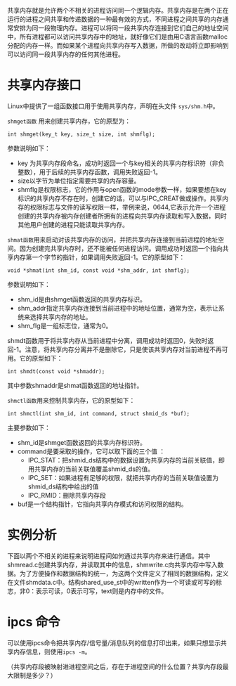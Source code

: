 共享内存就是允许两个不相关的进程访问同一个逻辑内存。共享内存是在两个正在运行的进程之间共享和传递数据的一种最有效的方式，不同进程之间共享的内存通常安排为同一段物理内存。进程可以将同一段共享内存连接到它们自己的地址空间中，所有进程都可以访问共享内存中的地址，就好像它们是由用C语言函数malloc分配的内存一样。而如果某个进程向共享内存写入数据，所做的改动将立即影响到可以访问同一段共享内存的任何其他进程。

# 共享内存接口

Linux中提供了一组函数接口用于使用共享内存，声明在头文件 `sys/shm.h`中。

`shmget函数` 用来创建共享内存，它的原型为：

    int shmget(key_t key, size_t size, int shmflg); 
参数说明如下：

* key 为共享内存段命名，成功时返回一个与key相关的共享内存标识符（非负整数），用于后续的共享内存函数，调用失败返回-1。
* size以字节为单位指定需要共享的内存容量。
* shmflg是权限标志，它的作用与open函数的mode参数一样，如果要想在key标识的共享内存不存在时，创建它的话，可以与IPC_CREAT做或操作。共享内存的权限标志与文件的读写权限一样，举例来说，0644,它表示允许一个进程创建的共享内存被内存创建者所拥有的进程向共享内存读取和写入数据，同时其他用户创建的进程只能读取共享内存。

`shmat函数`用来启动对该共享内存的访问，并把共享内存连接到当前进程的地址空间。因为创建完共享内存时，还不能被任何进程访问。调用成功时返回一个指向共享内存第一个字节的指针，如果调用失败返回-1。它的原型如下：

    void *shmat(int shm_id, const void *shm_addr, int shmflg);  

参数说明如下：

* shm_id是由shmget函数返回的共享内存标识。
* shm_addr指定共享内存连接到当前进程中的地址位置，通常为空，表示让系统来选择共享内存的地址。
* shm_flg是一组标志位，通常为0。

shmdt函数用于将共享内存从当前进程中分离，调用成功时返回0，失败时返回-1。注意，将共享内存分离并不是删除它，只是使该共享内存对当前进程不再可用。它的原型如下：

    int shmdt(const void *shmaddr); 

其中参数shmaddr是shmat函数返回的地址指针。

`shmctl函数`用来控制共享内存，它的原型如下：

    int shmctl(int shm_id, int command, struct shmid_ds *buf); 

主要参数如下：

* shm_id是shmget函数返回的共享内存标识符。
* command是要采取的操作，它可以取下面的三个值 ：
    * IPC_STAT：把shmid_ds结构中的数据设置为共享内存的当前关联值，即用共享内存的当前关联值覆盖shmid_ds的值。
    * IPC_SET：如果进程有足够的权限，就把共享内存的当前关联值设置为shmid_ds结构中给出的值
    * IPC_RMID：删除共享内存段
* buf是一个结构指针，它指向共享内存模式和访问权限的结构。

# 实例分析

下面以两个不相关的进程来说明进程间如何通过共享内存来进行通信。其中shmread.c创建共享内存，并读取其中的信息，shmwrite.c向共享内存中写入数据。为了方便操作和数据结构的统一，为这两个文件定义了相同的数据结构，定义在文件shmdata.c中。结构shared_use_st中的written作为一个可读或可写的标志，非0：表示可读，0表示可写，text则是内存中的文件。


# ipcs 命令
可以使用ipcs命令把共享内存/信号量/消息队列的信息打印出来，如果只想显示共享内存信息，则使用`ipcs -m`。




（共享内存段被映射进进程空间之后，存在于进程空间的什么位置？共享内存段最大限制是多少？）


